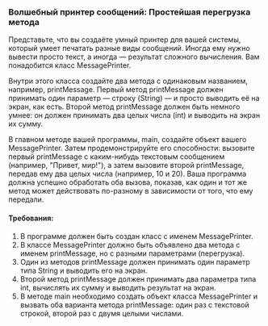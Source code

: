 
### Волшебный принтер сообщений: Простейшая перегрузка метода

Представьте, что вы создаёте умный принтер для вашей системы, который умеет печатать разные виды сообщений. Иногда ему нужно вывести просто текст, а иногда — результат сложного вычисления. Вам понадобится класс MessagePrinter.

Внутри этого класса создайте два метода с одинаковым названием, например, printMessage. Первый метод printMessage должен принимать один параметр — строку (String) — и просто выводить её на экран, как есть. Второй метод printMessage должен быть немного умнее: он должен принимать два целых числа (int) и выводить на экран их сумму.

В главном методе вашей программы, main, создайте объект вашего MessagePrinter. Затем продемонстрируйте его способности: вызовите первый printMessage с каким-нибудь текстовым сообщением (например, "Привет, мир!"), а затем вызовите второй printMessage, передав ему два целых числа (например, 10 и 20). Ваша программа должна успешно обработать оба вызова, показав, как один и тот же метод может действовать по-разному в зависимости от того, что ему передали.

#### Требования:
1. В программе должен быть создан класс с именем MessagePrinter.
2. В классе MessagePrinter должно быть объявлено два метода с именем printMessage, но с разными параметрами (перегрузка).
3. Один из методов printMessage должен принимать один параметр типа String и выводить его на экран.
4. Второй метод printMessage должен принимать два параметра типа int, вычислять их сумму и выводить результат на экран.
5. В методе main необходимо создать объект класса MessagePrinter и вызвать оба варианта метода printMessage: один раз с текстовой строкой, второй раз с двумя целыми числами.
